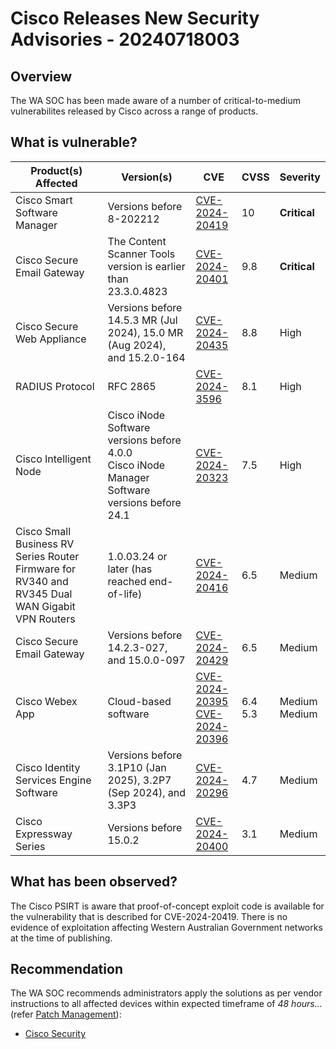 # Cisco Releases New Security Advisories - 20240718003

## Overview

The WA SOC has been made aware of a number of critical-to-medium vulnerabilites released by Cisco across a range of products.

## What is vulnerable?

| Product(s) Affected                                                                             | Version(s)                                                                                         | CVE                                                                                                                                       | CVSS          | Severity           |
| ----------------------------------------------------------------------------------------------- | -------------------------------------------------------------------------------------------------- | ----------------------------------------------------------------------------------------------------------------------------------------- | ------------- | ------------------ |
| Cisco Smart Software Manager                                                                    | Versions before 8-202212                                                                           | [CVE-2024-20419](https://nvd.nist.gov/vuln/detail/CVE-2024-20419)                                                                         | 10            | **Critical**       |
| Cisco Secure Email Gateway                                                                      | The Content Scanner Tools version is earlier than 23.3.0.4823                                      | [CVE-2024-20401](https://nvd.nist.gov/vuln/detail/CVE-2024-20401)                                                                         | 9.8           | **Critical**       |
| Cisco Secure Web Appliance                                                                      | Versions before 14.5.3 MR (Jul 2024), 15.0 MR (Aug 2024), and 15.2.0-164                           | [CVE-2024-20435](https://nvd.nist.gov/vuln/detail/CVE-2024-20435)                                                                         | 8.8           | High               |
| RADIUS Protocol                                                                                 | RFC 2865                                                                                           | [CVE-2024-3596](https://nvd.nist.gov/vuln/detail/CVE-2024-3596)                                                                           | 8.1           | High               |
| Cisco Intelligent Node                                                                          | Cisco iNode Software versions before 4.0.0 <br>  Cisco iNode Manager Software versions before 24.1 | [CVE-2024-20323](https://nvd.nist.gov/vuln/detail/CVE-2024-20323)                                                                         | 7.5           | High               |
| Cisco Small Business RV Series Router Firmware for RV340 and RV345 Dual WAN Gigabit VPN Routers | 1.0.03.24 or later (has reached end-of-life)                                                       | [CVE-2024-20416](https://nvd.nist.gov/vuln/detail/CVE-2024-20416)                                                                         | 6.5           | Medium             |
| Cisco Secure Email Gateway                                                                      | Versions before 14.2.3-027, and 15.0.0-097                                                         | [CVE-2024-20429](https://nvd.nist.gov/vuln/detail/CVE-2024-20429)                                                                         | 6.5           | Medium             |
| Cisco Webex App                                                                                 | Cloud-based software                                                                               | [	CVE-2024-20395](https://nvd.nist.gov/vuln/detail/CVE-2024-20395) <br> [CVE-2024-20396](https://nvd.nist.gov/vuln/detail/CVE-2024-20396) | 6.4 <br>  5.3 | Medium <br> Medium |
| Cisco Identity Services Engine Software                                                         | Versions before 3.1P10 (Jan 2025), 3.2P7 (Sep 2024), and 3.3P3                                     | [CVE-2024-20296](https://nvd.nist.gov/vuln/detail/CVE-2024-20296)                                                                         | 4.7           | Medium             |
| Cisco Expressway Series                                                                         | Versions before 15.0.2                                                                             | [CVE-2024-20400](https://nvd.nist.gov/vuln/detail/CVE-2024-20400)                                                                         | 3.1           | Medium             |

## What has been observed?

The Cisco PSIRT is aware that proof-of-concept exploit code is available for the vulnerability that is described for CVE-2024-20419.
There is no evidence of exploitation affecting Western Australian Government networks at the time of publishing.

## Recommendation

The WA SOC recommends administrators apply the solutions as per vendor instructions to all affected devices within expected timeframe of *48 hours...* (refer [Patch Management](../guidelines/patch-management.md)):

- [Cisco Security](https://sec.cloudapps.cisco.com/security/center/Search.x?publicationTypeIDs=1&firstPublishedStartDate=2024%2F07%2F17&firstPublishedEndDate=2024%2F07%2F17&lastPublishedStartDate=2024%2F07%2F17&lastPublishedEndDate=2024%2F07%2F17&pageNum=1&isRenderingBugList=false)
